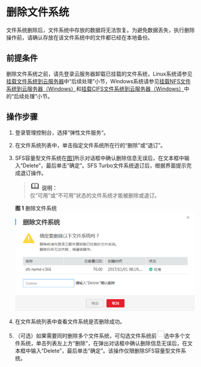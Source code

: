 # 删除文件系统<a name="ZH-CN_TOPIC_0034428733"></a>

文件系统删除后，文件系统中存放的数据将无法恢复。为避免数据丢失，执行删除操作前，请确认存放在该文件系统中的文件都已经在本地备份。

## 前提条件<a name="section39130845104113"></a>

删除文件系统之前，请先登录云服务器卸载已挂载的文件系统，Linux系统请参见[挂载文件系统到云服务器](https://support.huaweicloud.com/qs-sfs/zh-cn_topic_0034428728.html)中“后续处理”小节，Windows系统请参见[挂载NFS文件系统到云服务器（Windows）](https://support.huaweicloud.com/qs-sfs/zh-cn_topic_0105224109.md)和[挂载CIFS文件系统到云服务器（Windows）](https://support.huaweicloud.com/qs-sfs/zh-cn_topic_0151246279.html)中的“后续处理”小节。

## 操作步骤<a name="section30699238161517"></a>

1.  登录管理控制台，选择“弹性文件服务“。
2.  在文件系统列表中，单击指定文件系统所在行的“删除”或“退订”。
3.  SFS容量型文件系统在[图1](#fig19966086153627)所示对话框中确认删除信息无误后，在文本框中输入“Delete”，最后单击“确定”。SFS Turbo文件系统退订后，根据界面提示完成退订操作。

    >![](public_sys-resources/icon-note.gif) **说明：**   
    >仅“可用”或“不可用”状态的文件系统才能被删除或退订。  

    **图 1**  删除文件系统<a name="fig19966086153627"></a>  
    ![](figures/删除文件系统.png "删除文件系统")

4.  在文件系统列表中查看文件系统是否删除成功。
5.  （可选）如果需要同时删除多个文件系统，可勾选文件系统前![](figures/icon-sfs-checkbox.png)选中多个文件系统，单击列表左上方“删除”，在弹出对话框中确认删除信息无误后，在文本框中输入“Delete”，最后单击“确定”。该操作仅限删除SFS容量型文件系统。


